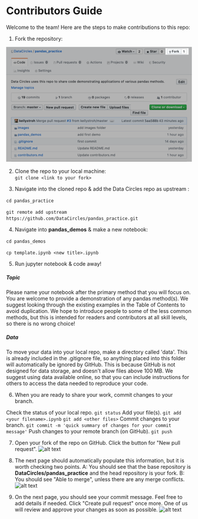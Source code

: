 # Contributors Guide

Welcome to the team! Here are the steps to make contributions to this repo:

1. Fork the repository:

![alt text](images/fork.png "Logo Title Text 1")

2. Clone the repo to your local machine:  
```git clone <link to your fork>```

3. Navigate into the cloned repo & add the Data Circles repo as upstream :

```cd pandas_practice```

```git remote add upstream https://github.com/DataCircles/pandas_practice.git```

4. Navigate into **pandas_demos** & make a new notebook: 

```cd pandas_demos```

```cp template.ipynb <new title>.ipynb```

5. Run jupyter notebook & code away! 

##### Topic
Please name your notebook after the primary method that you will focus on. You are welcome to provide a demonstration of any pandas method(s). We suggest looking through the existing examples in the Table of Contents to avoid duplication. We hope to introduce people to some of the less common methods, but this is intended for readers and contributors at all skill levels, so there is no wrong choice! 

##### Data
To move your data into your local repo, make a directory called 'data'. This is already included in the .gitignore file, so anything placed into this folder will automatically be ignored by GitHub. This is because GitHub is not designed for data storage, and doesn't allow files above 100 MB. We suggest using data available online, so that you can include instructions for others to access the data needed to reproduce your code. 

6. When you are ready to share your work, commit changes to your branch. 

Check the status of your local repo.
```git status```
Add your file(s). 
```git add <your filename>.ipynb```
```git add <other files>```
Commit changes to your branch.
```git commit -m 'quick summary of changes for your commit message'```
Push changes to your remote branch (on GitHub).
```git push```

7. Open your fork of the repo on GitHub. Click the button for "New pull request". 
![alt text](images/request0.png "Logo Title Text 1")

8. The next page should automatically populate this information, but it is worth checking two points. A: You should see that the base repository is **DataCircles/pandas_practice** and the head repository is your fork. B: You should see "Able to merge", unless there are any merge conflicts.
![alt text](images/request1.png "Logo Title Text 1")

9. On the next page, you should see your commit message. Feel free to add details if needed. Click "Create pull request" once more. One of us will review and approve your changes as soon as possible. 
![alt text](images/request2.png "Logo Title Text 1")
